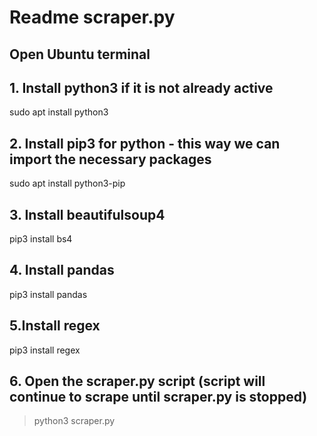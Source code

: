# Readme scraper.py

## Open Ubuntu terminal

## 1. Install python3 if it is not already active
   sudo apt install python3

## 2. Install pip3 for python - this way we can import the necessary packages
   sudo apt install python3-pip

## 3. Install beautifulsoup4
   pip3 install bs4

## 4. Install pandas
   pip3 install pandas

## 5.Install regex
   pip3 install regex 

## 6. Open the scraper.py script (script will continue to scrape until scraper.py is stopped)
   >python3 scraper.py
